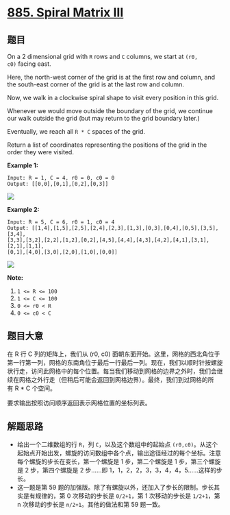 # [885. Spiral Matrix III](https://leetcode.com/problems/spiral-matrix-iii/)


## 题目

On a 2 dimensional grid with `R` rows and `C` columns, we start at `(r0, c0)` facing east.

Here, the north-west corner of the grid is at the first row and column, and the south-east corner of the grid is at the last row and column.

Now, we walk in a clockwise spiral shape to visit every position in this grid.

Whenever we would move outside the boundary of the grid, we continue our walk outside the grid (but may return to the grid boundary later.)

Eventually, we reach all `R * C` spaces of the grid.

Return a list of coordinates representing the positions of the grid in the order they were visited.

**Example 1:**

    Input: R = 1, C = 4, r0 = 0, c0 = 0
    Output: [[0,0],[0,1],[0,2],[0,3]]

![](https://s3-lc-upload.s3.amazonaws.com/uploads/2018/08/24/example_1.png)

**Example 2:**

    Input: R = 5, C = 6, r0 = 1, c0 = 4
    Output: [[1,4],[1,5],[2,5],[2,4],[2,3],[1,3],[0,3],[0,4],[0,5],[3,5],[3,4],
    [3,3],[3,2],[2,2],[1,2],[0,2],[4,5],[4,4],[4,3],[4,2],[4,1],[3,1],[2,1],[1,1],
    [0,1],[4,0],[3,0],[2,0],[1,0],[0,0]]

![](https://s3-lc-upload.s3.amazonaws.com/uploads/2018/08/24/example_2.png)

**Note:**

1. `1 <= R <= 100`
2. `1 <= C <= 100`
3. `0 <= r0 < R`
4. `0 <= c0 < C`


## 题目大意

在 R 行 C 列的矩阵上，我们从 (r0, c0) 面朝东面开始。这里，网格的西北角位于第一行第一列，网格的东南角位于最后一行最后一列。现在，我们以顺时针按螺旋状行走，访问此网格中的每个位置。每当我们移动到网格的边界之外时，我们会继续在网格之外行走（但稍后可能会返回到网格边界）。最终，我们到过网格的所有 R * C 个空间。

要求输出按照访问顺序返回表示网格位置的坐标列表。


## 解题思路


- 给出一个二维数组的行 `R`，列 `C`，以及这个数组中的起始点 `(r0,c0)`。从这个起始点开始出发，螺旋的访问数组中各个点，输出途径经过的每个坐标。注意每个螺旋的步长在变长，第一个螺旋是 1 步，第二个螺旋是 1 步，第三个螺旋是 2 步，第四个螺旋是 2 步……即 1，1，2，2，3，3，4，4，5……这样的步长。
- 这一题是第 59 题的加强版。除了有螺旋以外，还加入了步长的限制。步长其实是有规律的，第 0 次移动的步长是 `0/2+1`，第 1 次移动的步长是 `1/2+1`，第 n 次移动的步长是 `n/2+1`。其他的做法和第 59 题一致。

